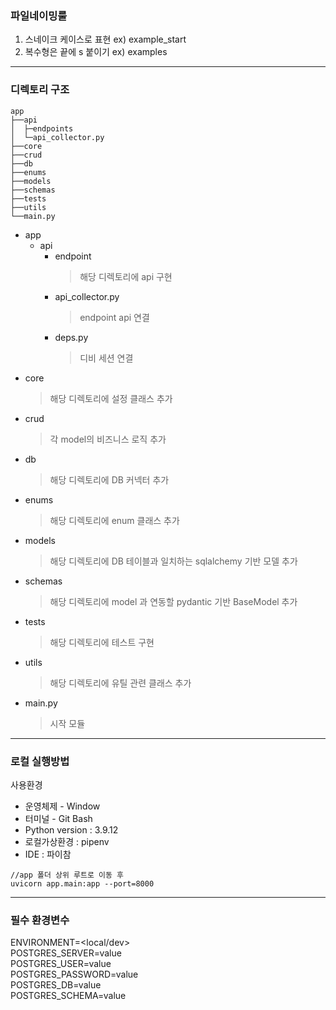 ### 파일네이밍룰   
1. 스네이크 케이스로 표현 ex) example_start   
2. 복수형은 끝에 s 붙이기 ex) examples
---
### 디렉토리 구조
```
app
├──api
│  ├─endpoints
│  └─api_collector.py
├──core
├──crud
├──db
├──enums 
├──models
├──schemas
├──tests
├──utils
└──main.py
```
- app
    - api
        - endpoint
            > 해당 디렉토리에 api 구현
        - api_collector.py
            > endpoint api 연결
        - deps.py
            > 디비 세션 연결
- core
    > 해당 디렉토리에 설정 클래스 추가
- crud
    > 각 model의 비즈니스 로직 추가
- db
    > 해당 디렉토리에 DB 커넥터 추가
- enums
    > 해당 디렉토리에 enum 클래스 추가
- models 
    > 해당 디렉토리에 DB 테이블과 일치하는 sqlalchemy 기반 모델 추가
- schemas 
    > 해당 디렉토리에 model 과 연동할 pydantic 기반 BaseModel 추가  
- tests    
    > 해당 디렉토리에 테스트 구현
- utils    
    > 해당 디렉토리에 유틸 관련 클래스 추가
- main.py
    > 시작 모듈



---  
### 로컬 실행방법
사용환경    
- 운영체제 - Window   
- 터미널 - Git Bash
- Python version : 3.9.12
- 로컬가상환경 : pipenv
- IDE : 파이참
```
//app 폴더 상위 루트로 이동 후  
uvicorn app.main:app --port=8000
```

---  
### 필수 환경변수
ENVIRONMENT=<local/dev>   
POSTGRES_SERVER=value   
POSTGRES_USER=value  
POSTGRES_PASSWORD=value   
POSTGRES_DB=value   
POSTGRES_SCHEMA=value

